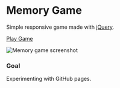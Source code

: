 # Memory Game

Simple responsive game made with [jQuery](https://jquery.com/).

[Play Game](https://mtrajk.github.io/Memory-Game/)

![Memory game screenshot](https://raw.githubusercontent.com/MTrajK/Memory-Game/master/img/memory-game.png)

### Goal
Experimenting with GitHub pages.
